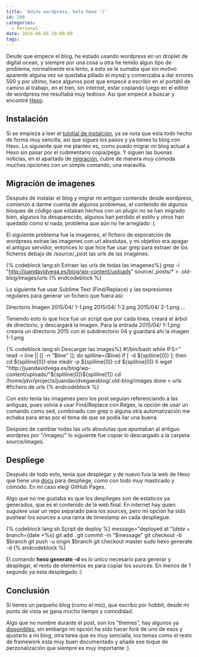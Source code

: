 ```yaml
---
title: 'Adiós wordpress, hola hexo :)'
id: 200
categories:
  - Personal
date: 2016-06-05 10:00:00
tags:
---
```


Desde que empece el blog, he estado usando wordpress en un droplet de digital ocean, y siempre por una cosa u otra he tenido algun tipo de problema, normalmente era lento, a esto se le sumaba que sin motivo aparente alguna vez se quedaba pillado el mysql y comenzaba a dar errores 500 y por ultimo, hace algunos post que empecé a escribir en el portátil de camino al trabajo, en el tren, sin internet, estar copiando luego en el editor de wordpress me resultaba muy tedioso. Así que empecé a buscar y encontré [Hexo](http://hexo.io).


<!-- more -->	

## Instalación

Si se empieza a leer el [tutotial de instalción](https://hexo.io/docs/setup.html), ya se nota que esta todo hecho de forma muy sencilla, así que sigues los pasos y ya tienes tu blog con Hexo. Lo siguiente que me planteo es, como puedo migrar mi blog actual a Hexo sin pasar por el rudimentario copia/pega. Y siguen las buenas noticias, en el apartado de [migración](https://hexo.io/docs/migration.html), cubre de manera muy cómoda muchas opciones con un simple comando, una maravilla.

## Migración de imagenes

Después de instalar el blog y migrar mi antiguo contenido desde wordpress, comienzo a darme cuenta de algunos problemas, el contenido de algunos bloques de código que estaban hechos con un plugin no se han migrado bien, algunos ha desaparecido, algunos han perdido el estilo y otros han quedado como si nada, problema que aún no he arreglado :(.

El siguiente problema fue la imagenes, el fichero de exporatción de wordpress extrae las imagenes con url absolutas, y mi objetivo era apagar el antiguo servidor, entonces lo que hice fue usar grep para extraer de los ficheros debajo de /source/_post las urls de las imagenes.

{% codeblock lang:sh Extraer las urls de todas las imagenes%}
	grep -i "http://juandavidvega.es/blog/wp-content/uploads"  source/_posts/* > .old-blog/images/urls
{% endcodeblock %}

Lo siguiente fue usar Sublime Text (Find/Replace) y las expresiones regulares para generar un fichero que fuera así:



Directorio 	Imagen
2015/04/ 	1-1.png 
2015/04/ 	1-2.png
2015/04/ 	2-1.png
...

Teniendo esto lo que hice fue un script que por cada linea, creará el árbol de directorio, y descargará la imagen. Para la entrada _2015/04/_ 	_1-1.png_ crearía un directorio 2015 con el subdirectorio 04 y guardará ahí la imagen 1-1.png

{% codeblock lang:sh Descargar las images%}
#!/bin/bash
while IFS='' read -r line || [[ -n "$line" ]]; do
   spliline=($line)
   if [ -d ${spliline[0]} ]; then 
      cd ${spliline[0]}
   else
      mkdir -p ${spliline[0]}
      cd ${spliline[0]}
   fi
   wget "http://juandavidvega.es/blog/wp-content/uploads/"${spliline[0]}${spliline[1]}
   cd /home/jdvr/projects/juandavidvegaesblog/.old-blog/images
done < urls #fichero de urls
{% endcodeblock %}

Con esto tenía las imagenes pero los post seguian referenciando a las antiguas, pues volvía a usar Find/Replace con Regex, la opción de usar un comando como sed, combinado con grep o alguna otra automatización me echaba para atras por el tema de que se podía liar una buena. 

Despúes de cambiar todas las urls absolutas que apuntaban al antiguo wordpres por "/images/" lo siguiente fue copiar lo descargado a la carpeta source/images.

## Despliege

Después de todo esto, tenía que desplegar y de nuevo fuia la web de Hexo que tiene una [docu](https://hexo.io/docs/deployment.html) para despliege, como con todo muy masticado y cómodo. En mi caso elegí GitHub Pages. 

Algo que no me gustaba es que los desplieges son de estaticos ya generados, que es el contenido de la web final. En internet hay quien suguiere usar un repo separado para los sources, pero mi opción ha sido pushear los sources a una rama de timestamp en cada despliegue.

{% codeblock lang:sh Script de deploy %}
message="deployed at "$(date +%F) 
branch=$(date +%s) 
git add .
git commit -m "$message"
git checkout -b $branch
git push -u origin $branch
git checkout master
sudo hexo generate -d
{% endcodeblock %}

El comando **hexo generate -d** es lo único necesario para generar y desplegar, el resto de elementos es para copiar los sources. En menos de 1 segundo ya esta desplegado :)

## Conclusión

Si tienes un pequeño blog (como el mio), que escribo por hobbit, desde mi punto de vista se gana mucho tiempo y comodidad.

Algo que no nombre durante el post, son los "themes", hay algunos ya [disponibles](http://hexo.io/themes), sin embargo mi opción ha sido hacer fork de uno de esos y ajustarlo a mi blog, otra tarea que es muy sencialla, los temas como el resto de framework esta muy buen documentado y añade ese toque de perzonalización que siempre es muy importante :).
